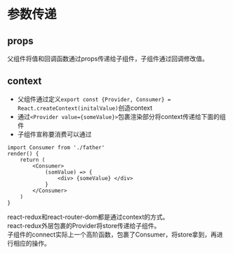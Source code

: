 # 参数传递

## props

父组件将值和回调函数通过props传递给子组件，子组件通过回调修改值。

## context

- 父组件通过定义```export const {Provider, Consumer} = React.createContext(initalValue)```创造context
- 通过```<Provider value={someValue}>```包裹渲染部分将context传递给下面的组件
- 子组件宣称要消费可以通过
```
import Consumer from './father'
render() {
    return (
        <Consumer>
            (somValue) => {
                <div> {someValue} </div>
            }
        </Consumer>
    )
}
```

react-redux和react-router-dom都是通过context的方式。  
react-redux外层包裹的Provider将store传递给子组件。  
子组件的connect实际上一个高阶函数，包裹了Consumer，将store拿到，再进行相应的操作。  
